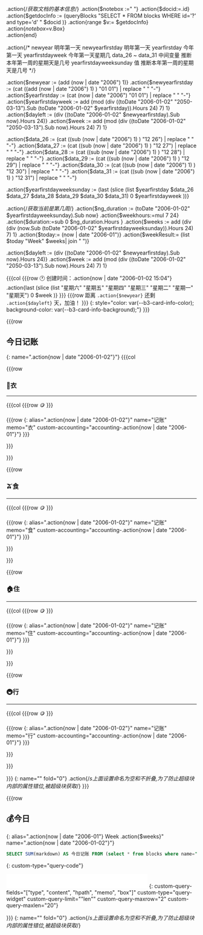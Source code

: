 .action{/*获取文档的基本信息*/}
.action{$notebox :=" "}
.action{$docid:=.id}
.action{$getdocInfo := (queryBlocks "SELECT * FROM blocks WHERE id='?' and type='d' " $docid )}
.action{range $v:= $getdocInfo}
	.action{$notebox =$v.Box}	
.action{end}


.action{/*
newyear    		        明年第一天
newyearfirstday    		明年第一天
yearfirstday			今年第一天
yearfirstdayweek		今年第一天星期几
data_26 ~ data_31		中间变量 推断本年第一周的星期天是几号
yearfirstdayweeksunday	值 推断本年第一周的星期天是几号
*/}

.action{$newyear := (add (now | date "2006") 1)}
.action{$newyearfirstday := (cat ((add (now | date "2006") 1) ) "01 01") | replace " " "-"}
.action{$yearfirstday := (cat (now | date "2006") "01 01") | replace " " "-"}
.action{$yearfirstdayweek := add (mod (div ((toDate "2006-01-02" "2050-03-13").Sub (toDate "2006-01-02" $yearfirstday)).Hours 24) 7) 1}
.action{$dayleft := (div ((toDate "2006-01-02" $newyearfirstday).Sub now).Hours 24)}
.action{$week := add (mod (div ((toDate "2006-01-02" "2050-03-13").Sub now).Hours 24) 7) 1}


.action{$data_26 := (cat ((sub (now | date "2006") 1) ) "12 26") | replace " " "-"}
.action{$data_27 := (cat ((sub (now | date "2006") 1) ) "12 27") | replace " " "-"}
.action{$data_28 := (cat ((sub (now | date "2006") 1) ) "12 28") | replace " " "-"}
.action{$data_29 := (cat ((sub (now | date "2006") 1) ) "12 29") | replace " " "-"}
.action{$data_30 := (cat ((sub (now | date "2006") 1) ) "12 30") | replace " " "-"}
.action{$data_31 := (cat ((sub (now | date "2006") 1) ) "12 31") | replace " " "-"}

.action{$yearfirstdayweeksunday := (last (slice (list $yearfirstday $data_26 $data_27 $data_28 $data_29 $data_30 $data_31) 0 $yearfirstdayweek ))}



.action{/*获取当前是第几周*/}
	.action{$ng_duration := (toDate "2006-01-02" $yearfirstdayweeksunday).Sub now}
	.action{$weekhours:=mul 7 24}
	.action{$duration:=sub 0 $ng_duration.Hours }
	.action{$weeks := add (div (div (now.Sub (toDate "2006-01-02" $yearfirstdayweeksunday)).Hours 24) 7) 1}
	.action{$today:= (now | date "2006-01")}
	.action{$weekResult:= (list $today "Week" $weeks| join " ")}


.action{$dayleft := (div ((toDate "2006-01-02" $newyearfirstday).Sub now).Hours 24)}
.action{$week := add (mod (div ((toDate "2006-01-02" "2050-03-13").Sub now).Hours 24) 7) 1}

{{{col
{{{row
🕐 创建时间：.action{now | date "2006-01-02 15:04"} .action{last (slice (list "星期六" "星期五" "星期四" "星期三" "星期二" "星期一" "星期天") 0 $week )}
}}}
{{{row
距离 `.action{$newyear}` 还剩 `.action{$dayleft}` 天，加油！
}}}
{: style="color: var(--b3-card-info-color); background-color: var(--b3-card-info-background);"}
}}}


{{{row

## 今日记账
{: name=".action{now | date "2006-01-02"}"}
{{{col

{{{row
### 🧥衣
---

{{{col
{{{row
🪙
}}}

{{{row
{: alias=".action{now | date "2006-01-02"}" name="记账" memo="衣" custom-accounting="accounting-.action{now | date "2006-01"}"}
}}}

}}}

}}}

{{{row
### 🫒食
---

{{{col
{{{row
🪙
}}}

{{{row
{: alias=".action{now | date "2006-01-02"}" name="记账" memo="食" custom-accounting="accounting-.action{now | date "2006-01"}"}
}}}

}}}

}}}

{{{row
### 🏠住
---

{{{col
{{{row
🪙
}}}

{{{row
{: alias=".action{now | date "2006-01-02"}" name="记账" memo="住" custom-accounting="accounting-.action{now | date "2006-01"}"}
}}}

}}}

}}}

{{{row
### 🚇行
---

{{{col
{{{row
🪙
}}}

{{{row
{: alias=".action{now | date "2006-01-02"}" name="记账" memo="行" custom-accounting="accounting-.action{now | date "2006-01"}"}
}}}

}}}

}}}


}}}
{: name="" fold="0"}
.action{/*s上面设置命名为空和不折叠,为了防止超级块内部的属性错位,被超级块获取*/}
}}}





{{{row
## 💰今日
{: alias=".action{now | date "2006-01"} Week .action{$weeks}" name=".action{now | date "2006-01-02"}"}

```sql
SELECT SUM(markdown) AS 今日记账 FROM (select * from blocks where name="记账" and alias=".action{now | date "2006-01-02"}")
```
{: custom-type="query-code"}

<iframe src="/widgets/Query" data-src="/widgets/Query" data-subtype="widget" border="0" frameborder="no" framespacing="0" allowfullscreen="true" style="width: 374px; height: 37px; border: none; background-color: transparent;"></iframe>
{: custom-query-fields="["type", "content", "hpath", "memo", "box"]" custom-type="query-widget" custom-query-limit=""len"" custom-query-maxrow="2" custom-query-maxlen="20"}



}}}
{: name="" fold="0"}
.action{/*s上面设置命名为空和不折叠,为了防止超级块内部的属性错位,被超级块获取*/}



